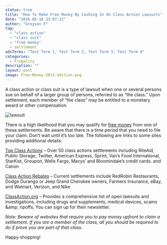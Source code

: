```yaml
---
status: true
title: "How To Make Free Money By Cashing In On Class Action Lawsuits"
date: "2016-05-18 23:07:22"
author: "Greyson F"
tag:
  - "class action"
  - "class suit"
  - "free money"
  - settlement
adsTerms: "Test Term 1, Test Term 2, Test Term 3, Test Term 4"
categories:
  - Frugality
description: ""
layout: post
image: Free-Money-2013-edition.png
---
```


A class action or class suit is a type of lawsuit when one or several persons sue on behalf of a larger group of persons, referred to as “the class.” Upon settlement, each member of “the class” may be entitled to a monetary award or other compensation.

![lawsuit](/lawsuit.jpg)

There is a high likelihood that you may qualify for [free money](/mystery-shopper-secrets-revealed-earn-money-free-food-and-more) from one of these settlements. Be aware that there is a time period that you need to file your claim. Don’t wait until it’s too late. The following are links to some sites providing additional details:

[Top Class Actions](https://topclassactions.com/lawsuit-settlements/open-lawsuit-settlements/) – Over 50 class actions settlements including RiteAid, Public Storage, Twitter, American Express, Sprint, Van’s Food International, StarKist, Groupon, Wells Fargo, Macys’ and Bloomindale’s credit cards. and Canon

[Class Action Rebates](https://www.classactionrebates.com/) – Current settlements include RedRobin Restaurants, Dodge Durango or Jeep Grand Cherokee owners, Farmers Insurance, eBay, and Walmart, Verizon, and Nike

[ClassAction.org](https://www.classaction.org/list-of-lawsuits) – Provides a comprehensive list of open lawsuits and investigations, including drugs and supplements, medical devices, scams &amp;amp; ripoffs, You can sign up for their newsletter.

_Note: Beware of websites that require you to pay money upfront to claim a settlement. If you are a member of the class, all you should be required to do if prove you are part of that class._

Happy shopping!

